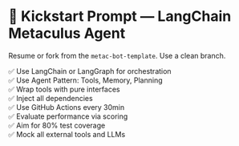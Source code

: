 # 🧠 Kickstart Prompt — LangChain Metaculus Agent

Resume or fork from the `metac-bot-template`. Use a clean branch.

✅ Use LangChain or LangGraph for orchestration  
✅ Use Agent Pattern: Tools, Memory, Planning  
✅ Wrap tools with pure interfaces  
✅ Inject all dependencies  
✅ Use GitHub Actions every 30min  
✅ Evaluate performance via scoring  
✅ Aim for 80% test coverage  
✅ Mock all external tools and LLMs